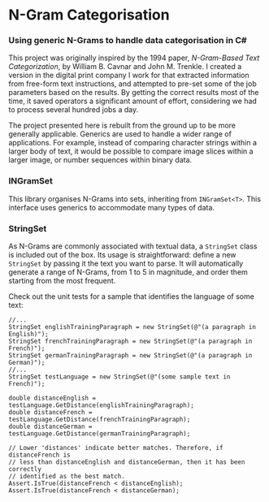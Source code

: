 # N-Gram Categorisation
### Using generic N-Grams to handle data categorisation in C#
This project was originally inspired by the 1994 paper, *N-Gram-Based Text
Categorization*, by William B. Cavnar and John M. Trenkle. I created a version
in the digital print company I work for that extracted information from
free-form text instructions, and attempted to pre-set some of the job parameters
based on the results. By getting the correct results most of the time, it
saved operators a significant amount of effort, considering we had to process
several hundred jobs a day.

The project presented here is rebuilt from the ground up to be more generally
applicable. Generics are used to handle a wider range of applications. For
example, instead of comparing character strings within a larger body of text,
it would be possible to compare image slices within a larger image, or number
sequences within binary data.

### INGramSet
This library organises N-Grams into sets, inheriting from `INGramSet<T>`. This
interface uses generics to accommodate many types of data.

### StringSet
As N-Grams are commonly associated with textual data, a `StringSet` class is
included out of the box. Its usage is straightforward: define a new `StringSet`
by passing it the text you want to parse. It will automatically generate a range
of N-Grams, from 1 to 5 in magnitude, and order them starting from the most
frequent.

Check out the unit tests for a sample that identifies the language of some text:

    //...
    StringSet englishTrainingParagraph = new StringSet(@"(a paragraph in English)");
    StringSet frenchTrainingParagraph = new StringSet(@"(a paragraph in French)");
    StringSet germanTrainingParagraph = new StringSet(@"(a paragraph in German)");
    //...
    StringSet testLanguage = new StringSet(@"(some sample text in French)");

    double distanceEnglish = testLanguage.GetDistance(englishTrainingParagraph);
    double distanceFrench = testLanguage.GetDistance(frenchTrainingParagraph);
    double distanceGerman = testLanguage.GetDistance(germanTrainingParagraph);
    
    // Lower 'distances' indicate better matches. Therefore, if distanceFrench is
    // less than distanceEnglish and distanceGerman, then it has been correctly
    // identified as the best match.
    Assert.IsTrue(distanceFrench < distanceEnglish);
    Assert.IsTrue(distanceFrench < distanceGerman);
